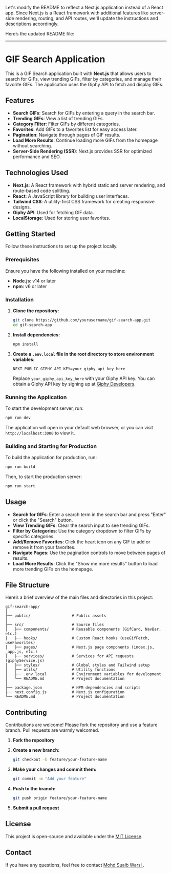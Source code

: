 Let's modify the README to reflect a Next.js application instead of a React app. Since Next.js is a React framework with additional features like server-side rendering, routing, and API routes, we'll update the instructions and descriptions accordingly.

Here’s the updated README file:

---

# GIF Search Application

This is a GIF Search application built with **Next.js** that allows users to search for GIFs, view trending GIFs, filter by categories, and manage their favorite GIFs. The application uses the Giphy API to fetch and display GIFs.

## Features

- **Search GIFs**: Search for GIFs by entering a query in the search bar.
- **Trending GIFs**: View a list of trending GIFs.
- **Category Filter**: Filter GIFs by different categories.
- **Favorites**: Add GIFs to a favorites list for easy access later.
- **Pagination**: Navigate through pages of GIF results.
- **Load More Results**: Continue loading more GIFs from the homepage without searching.
- **Server-Side Rendering (SSR)**: Next.js provides SSR for optimized performance and SEO.

## Technologies Used

- **Next.js**: A React framework with hybrid static and server rendering, and route-based code splitting.
- **React**: A JavaScript library for building user interfaces.
- **Tailwind CSS**: A utility-first CSS framework for creating responsive designs.
- **Giphy API**: Used for fetching GIF data.
- **LocalStorage**: Used for storing user favorites.

## Getting Started

Follow these instructions to set up the project locally.

### Prerequisites

Ensure you have the following installed on your machine:

- **Node.js**: v14 or later
- **npm**: v6 or later

### Installation

1. **Clone the repository:**

   ```bash
   git clone https://github.com/yourusername/gif-search-app.git
   cd gif-search-app
   ```

2. **Install dependencies:**

   ```bash
   npm install
   ```

3. **Create a `.env.local` file in the root directory to store environment variables:**

   ```plaintext
   NEXT_PUBLIC_GIPHY_API_KEY=your_giphy_api_key_here
   ```

   Replace `your_giphy_api_key_here` with your Giphy API key. You can obtain a Giphy API key by signing up at [Giphy Developers](https://developers.giphy.com/).

### Running the Application

To start the development server, run:

```bash
npm run dev
```

The application will open in your default web browser, or you can visit `http://localhost:3000` to view it.

### Building and Starting for Production

To build the application for production, run:

```bash
npm run build
```

Then, to start the production server:

```bash
npm run start
```

## Usage

- **Search for GIFs**: Enter a search term in the search bar and press "Enter" or click the "Search" button.
- **View Trending GIFs**: Clear the search input to see trending GIFs.
- **Filter by Categories**: Use the category dropdown to filter GIFs by specific categories.
- **Add/Remove Favorites**: Click the heart icon on any GIF to add or remove it from your favorites.
- **Navigate Pages**: Use the pagination controls to move between pages of results.
- **Load More Results**: Click the "Show me more results" button to load more trending GIFs on the homepage.

## File Structure

Here’s a brief overview of the main files and directories in this project:

```
gif-search-app/
│
├── public/                  # Public assets
│
├── src/                     # Source files
│   ├── components/          # Reusable components (GifCard, NavBar, etc.)
│   ├── hooks/               # Custom React hooks (useGifFetch, useFavorites)
│   ├── pages/               # Next.js page components (index.js, _app.js, etc.)
│   ├── services/            # Services for API requests (giphyService.js)
│   ├── styles/              # Global styles and Tailwind setup
│   ├── utils/               # Utility functions
│   ├── .env.local           # Environment variables for development
│   └── README.md            # Project documentation
│
├── package.json             # NPM dependencies and scripts
├── next.config.js           # Next.js configuration
└── README.md                # Project documentation
```

## Contributing

Contributions are welcome! Please fork the repository and use a feature branch. Pull requests are warmly welcomed.

1. **Fork the repository**
2. **Create a new branch:**

   ```bash
   git checkout -b feature/your-feature-name
   ```

3. **Make your changes and commit them:**

   ```bash
   git commit -m "Add your feature"
   ```

4. **Push to the branch:**

   ```bash
   git push origin feature/your-feature-name
   ```

5. **Submit a pull request**

## License

This project is open-source and available under the [MIT License](LICENSE).

## Contact

If you have any questions, feel free to contact [Mohd Suaib Warsi ](mailto:suaib8211@gmail.com).


